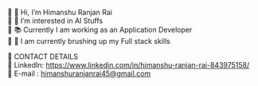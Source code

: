 🔹  👋  Hi, I’m Himanshu Ranjan Rai   
🔹  👀  I’m interested in AI Stuffs   
🔹  📚  Currently I am working as an Application Developer  
🔹  💞️  I am currently brushing up my Full stack skills

📶 CONTACT DETAILS  
🔹 LinkedIn: https://www.linkedin.com/in/himanshu-ranjan-rai-843975158/     
🔹 E-mail  : himanshuranjanrai45@gmail.com



<!---
himanshuranjanrai/himanshuranjanrai is a ✨ special ✨ repository because its `README.md` (this file) appears on your GitHub profile.
You can click the Preview link to take a look at your changes.
--->
